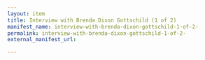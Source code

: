 ```yaml
---
layout: item
title: Interview with Brenda Dixon Gottschild (1 of 2)
manifest_name: interview-with-brenda-dixon-gottschild-1-of-2-
permalink: interview-with-brenda-dixon-gottschild-1-of-2-
external_manifest_url: 

---
```

<!-- Add an essay or interpretive material below this line,
using HTML or markdown.  Do not modify this file above this line -->
